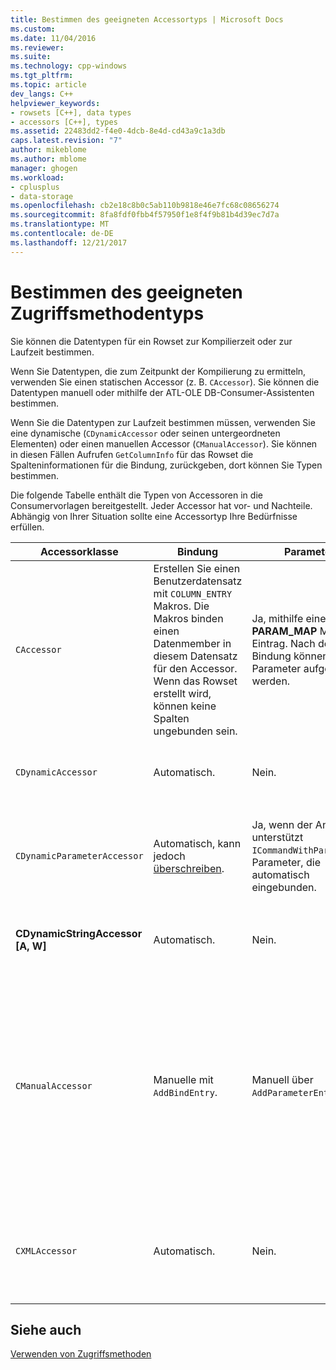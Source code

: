 ```yaml
---
title: Bestimmen des geeigneten Accessortyps | Microsoft Docs
ms.custom: 
ms.date: 11/04/2016
ms.reviewer: 
ms.suite: 
ms.technology: cpp-windows
ms.tgt_pltfrm: 
ms.topic: article
dev_langs: C++
helpviewer_keywords:
- rowsets [C++], data types
- accessors [C++], types
ms.assetid: 22483dd2-f4e0-4dcb-8e4d-cd43a9c1a3db
caps.latest.revision: "7"
author: mikeblome
ms.author: mblome
manager: ghogen
ms.workload:
- cplusplus
- data-storage
ms.openlocfilehash: cb2e18c8b0c5ab110b9818e46e7fc68c08656274
ms.sourcegitcommit: 8fa8fdf0fbb4f57950f1e8f4f9b81b4d39ec7d7a
ms.translationtype: MT
ms.contentlocale: de-DE
ms.lasthandoff: 12/21/2017
---
```

# <a name="determining-which-type-of-accessor-to-use"></a>Bestimmen des geeigneten Zugriffsmethodentyps
Sie können die Datentypen für ein Rowset zur Kompilierzeit oder zur Laufzeit bestimmen.  
  
 Wenn Sie Datentypen, die zum Zeitpunkt der Kompilierung zu ermitteln, verwenden Sie einen statischen Accessor (z. B. `CAccessor`). Sie können die Datentypen manuell oder mithilfe der ATL-OLE DB-Consumer-Assistenten bestimmen.  
  
 Wenn Sie die Datentypen zur Laufzeit bestimmen müssen, verwenden Sie eine dynamische (`CDynamicAccessor` oder seinen untergeordneten Elementen) oder einen manuellen Accessor (`CManualAccessor`). Sie können in diesen Fällen Aufrufen `GetColumnInfo` für das Rowset die Spalteninformationen für die Bindung, zurückgeben, dort können Sie Typen bestimmen.  
  
 Die folgende Tabelle enthält die Typen von Accessoren in die Consumervorlagen bereitgestellt. Jeder Accessor hat vor- und Nachteile. Abhängig von Ihrer Situation sollte eine Accessortyp Ihre Bedürfnisse erfüllen.  
  
|Accessorklasse|Bindung|Parameter|Kommentar|  
|--------------------|-------------|---------------|-------------|  
|`CAccessor`|Erstellen Sie einen Benutzerdatensatz mit `COLUMN_ENTRY` Makros. Die Makros binden einen Datenmember in diesem Datensatz für den Accessor. Wenn das Rowset erstellt wird, können keine Spalten ungebunden sein.|Ja, mithilfe einer **PARAM_MAP** Makro-Eintrag. Nach der Bindung können keine Parameter aufgehoben werden.|Am schnellsten Zugriffsmethode aufgrund von wenig Code.|  
|`CDynamicAccessor`|Automatisch.|Nein.|Nützlich, wenn Sie nicht, dass den Typ der Daten in einem Rowset wissen.|  
|`CDynamicParameterAccessor`|Automatisch, kann jedoch [überschreiben](../../data/oledb/overriding-a-dynamic-accessor.md).|Ja, wenn der Anbieter unterstützt `ICommandWithParameters`. Parameter, die automatisch eingebunden.|Langsamer als `CDynamicAccessor` jedoch zum Aufrufen der generischen gespeicherter Prozeduren hilfreich.|  
|**CDynamicStringAccessor [A, W]**|Automatisch.|Nein.|Ruft Daten aus dem Datenspeicher als Zeichenfolgedaten zugegriffen.|  
|`CManualAccessor`|Manuelle mit `AddBindEntry`.|Manuell über `AddParameterEntry`.|Sehr schnell; Parameter und Spalten werden nur einmal gebunden. Sie bestimmen den Typ des zu verwendenden Daten. (Siehe [DBVIEWER](http://msdn.microsoft.com/en-us/07620f99-c347-4d09-9ebc-2459e8049832) ein Beispiel für.) Erfordert mehr Code als `CDynamicAccessor` oder `CAccessor`. Es ist eher wie OLE DB direkt aufrufen.|  
|`CXMLAccessor`|Automatisch.|Nein.|Ruft Daten aus dem Datenspeicher als Zeichenfolgedaten zugegriffen ab und formatiert diese Daten als XML-Tags.|  
  
## <a name="see-also"></a>Siehe auch  
 [Verwenden von Zugriffsmethoden](../../data/oledb/using-accessors.md)